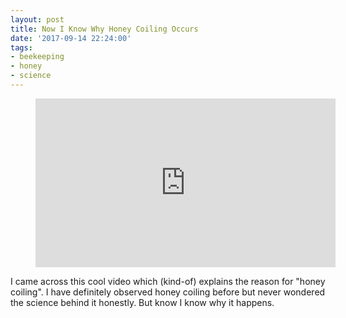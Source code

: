 ```yaml
---
layout: post
title: Now I Know Why Honey Coiling Occurs
date: '2017-09-14 22:24:00'
tags:
- beekeeping
- honey
- science
---
```


<figure class="kg-card kg-embed-card"><iframe width="480" height="270" src="https://www.youtube.com/embed/zz5lGkDdk78?feature=oembed" frameborder="0" allow="accelerometer; autoplay; encrypted-media; gyroscope; picture-in-picture" allowfullscreen></iframe></figure>

I came across this cool video which (kind-of) explains the reason for "honey coiling". I have definitely observed honey coiling before but never wondered the science behind it honestly. But know I know why it happens.

